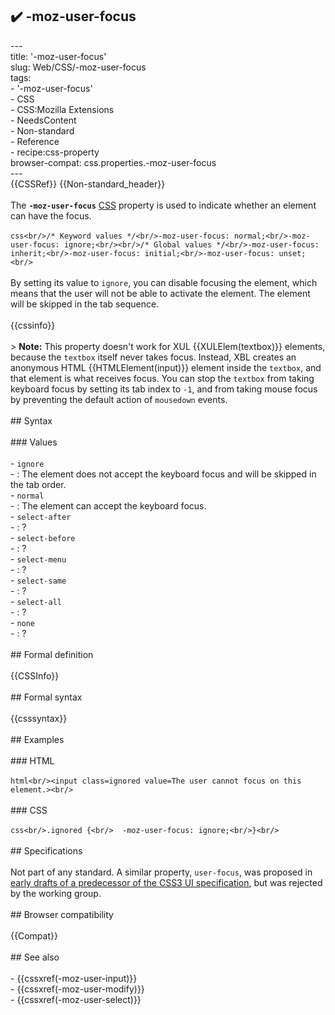 ## ✔️ -moz-user-focus 
 ---<br/>title: '-moz-user-focus'<br/>slug: Web/CSS/-moz-user-focus<br/>tags:<br/>  - '-moz-user-focus'<br/>  - CSS<br/>  - CSS:Mozilla Extensions<br/>  - NeedsContent<br/>  - Non-standard<br/>  - Reference<br/>  - recipe:css-property<br/>browser-compat: css.properties.-moz-user-focus<br/>---<br/>{{CSSRef}} {{Non-standard_header}}<br/><br/>The **`-moz-user-focus`** [CSS](/en-US/docs/Web/CSS) property is used to indicate whether an element can have the focus.<br/><br/>```css<br/>/* Keyword values */<br/>-moz-user-focus: normal;<br/>-moz-user-focus: ignore;<br/><br/>/* Global values */<br/>-moz-user-focus: inherit;<br/>-moz-user-focus: initial;<br/>-moz-user-focus: unset;<br/>```<br/><br/>By setting its value to `ignore`, you can disable focusing the element, which means that the user will not be able to activate the element. The element will be skipped in the tab sequence.<br/><br/>{{cssinfo}}<br/><br/>> **Note:** This property doesn't work for XUL {{XULElem(textbox)}} elements, because the `textbox` itself never takes focus. Instead, XBL creates an anonymous HTML {{HTMLElement(input)}} element inside the `textbox`, and that element is what receives focus. You can stop the `textbox` from taking keyboard focus by setting its tab index to `-1`, and from taking mouse focus by preventing the default action of `mousedown` events.<br/><br/>## Syntax<br/><br/>### Values<br/><br/>- `ignore`<br/>  - : The element does not accept the keyboard focus and will be skipped in the tab order.<br/>- `normal`<br/>  - : The element can accept the keyboard focus.<br/>- `select-after`<br/>  - : ?<br/>- `select-before`<br/>  - : ?<br/>- `select-menu`<br/>  - : ?<br/>- `select-same`<br/>  - : ?<br/>- `select-all`<br/>  - : ?<br/>- `none`<br/>  - : ?<br/><br/>## Formal definition<br/><br/>{{CSSInfo}}<br/><br/>## Formal syntax<br/><br/>{{csssyntax}}<br/><br/>## Examples<br/><br/>### HTML<br/><br/>```html<br/><input class=ignored value=The user cannot focus on this element.><br/>```<br/><br/>### CSS<br/><br/>```css<br/>.ignored {<br/>  -moz-user-focus: ignore;<br/>}<br/>```<br/><br/>## Specifications<br/><br/>Not part of any standard. A similar property, `user-focus`, was proposed in [early drafts of a predecessor of the CSS3 UI specification](https://www.w3.org/TR/2000/WD-css3-userint-20000216), but was rejected by the working group.<br/><br/>## Browser compatibility<br/><br/>{{Compat}}<br/><br/>## See also<br/><br/>- {{cssxref(-moz-user-input)}}<br/>- {{cssxref(-moz-user-modify)}}<br/>- {{cssxref(-moz-user-select)}}<br/>